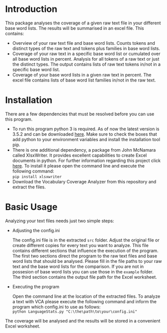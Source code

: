 # Introduction
This package analyses the coverage of a given raw text file in your different base word lists.
The results will be summarised in an excel file. This contains:

+ Overview of your raw text file and base word lists. Counts tokens and distinct types of the raw text and tokens plus families in base word lists.
+ Coverage of your raw text in a specific base word list or cumulated over all base word lists in percent. Analysis for all tokens of a raw text or just the distinct types. The output contains lists of raw text tokens in/not in a specific base word list.
+ Coverage of your base word lists in a given raw text in percent. The excel file contains lists of base word list families in/not in the raw text. 

# Installation
There are a few dependencies that must be resolved before you can use
this program.  

+ To run this program python 3 is required. As of now the latest version
is 3.5.2 and can be downloaded [here](https://www.python.org/downloads/release/python-352/).
Make sure to check the boxes that add python to your environment variables
and install the installation tool pip.
+ There is one additional dependency, a package from John McNamara called 
XlsxWriter. It provides excellent capabilities to create Excel documents in
python. For further information regarding this project click [here](http://xlsxwriter.readthedocs.io/).
To install it please open the command line and execute the following command:  
    `pip install xlsxwriter`    
+ Download the Vocabulary Coverage Analyzer from this repository and extract the files.
 
# Basic Usage
Analyzing your text files needs just two simple steps:  

+ Adjusting the config.ini

   The config.ini file is in the extracted `src` folder. Adjust the original file or create different copies for every text you want to analyze. This file contains different sections that influence the execution of the program. The first two sections direct the program to the raw text files and base word lists that should be analysed. Please fill in the file paths to your raw text and the base word lists for the comparison.  If you are not in possesion of base word lists you can use those in the `example` folder. The third section contains the output file path for the Excel worksheet. 

+ Executing the program

   Open the command line at the location of the extracted files. To analyze a text with VCA please execute the following command and inform the program which config.ini to use as follows:  
   `python LanguageStats.py "C:\the\path\to\your\config.ini"`

The coverage will be analysed and the results will be stored in a convenient Excel worksheet.